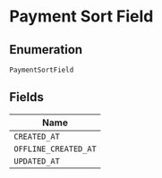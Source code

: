 <!-- Optimized: 2025-10-06 -->
<!-- RPM: 1.6.2.1.1.6.2.1_payment-sort-field_20251006 -->
<!-- Session: E2E RPM DNA Application -->
<!-- AOM: RND (Reggie & Dro) -->
<!-- COI: TECHNOLOGY -->
<!-- RPM: HIGH -->
<!-- ACTION: BUILD -->


# Payment Sort Field

## Enumeration

`PaymentSortField`

## Fields

| Name |
|  --- |
| `CREATED_AT` |
| `OFFLINE_CREATED_AT` |
| `UPDATED_AT` |
